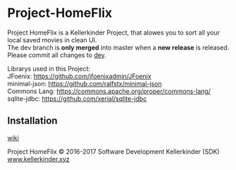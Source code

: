 # Project-HomeFlix


Project HomeFlix is a Kellerkinder Project, that alowes you to sort all your local saved movies in clean UI.     
The dev branch is **only merged** into master when a **new release** is released. Please commit all changes to [dev](https://github.com/Seil0/Project-HomeFlix/tree/dev).

Librarys used in this Project:  
JFoenix: https://github.com/jfoenixadmin/JFoenix   
minimal-json: https://github.com/ralfstx/minimal-json   
Commons Lang: https://commons.apache.org/proper/commons-lang/      
sqlite-jdbc: https://github.com/xerial/sqlite-jdbc

## Installation

[wiki](https://github.com/Seil0/Project-HomeFlix/wiki) 

Project HomeFlix © 2016-2017 Software Development Kellerkinder (SDK)     
www.kellerkinder.xyz
